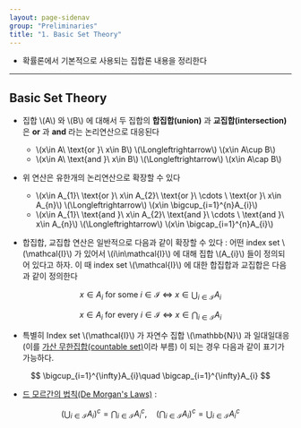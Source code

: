 ```yaml
---
layout: page-sidenav
group: "Preliminaries"
title: "1. Basic Set Theory"
---
```


- 확률론에서 기본적으로 사용되는 집합론 내용을 정리한다

---
## Basic Set Theory

- 집합 \\(A\\) 와 \\(B\\) 에 대해서 두 집합의 **합집합(union)** 과 **교집합(intersection)** 은 **or** 과 **and** 라는 논리연산으로 대응된다
	- \\(x\in A\ \text{or }\ x\in B\\) \\(\Longleftrightarrow\\) \\(x\in A\cup B\\)  
	- \\(x\in A\ \text{and }\ x\in B\\) \\(\Longleftrightarrow\\) \\(x\in A\cap B\\)

- 위 연산은 유한개의 논리연산으로 확장할 수 있다
	- \\(x\in A_{1}\ \text{or }\ x\in A_{2}\ \text{or }\ \cdots \ \text{or }\ x\in A_{n}\\) \\(\Longleftrightarrow\\) \\(x\in \bigcup_{i=1}^{n}A_{i}\\)  
	- \\(x\in A_{1}\ \text{and }\ x\in A_{2}\ \text{and }\ \cdots \ \text{and }\ x\in A_{n}\\) \\(\Longleftrightarrow\\) \\(x\in \bigcap_{i=1}^{n}A_{i}\\)

- 합집합, 교집합 연산은 일반적으로 다음과 같이 확장할 수 있다 : 어떤 index set \\(\mathcal{I}\\) 가 있어서 \\(i\in\mathcal{I}\\) 에 대해 집합 \\(A_{i}\\) 들이 정의되어 있다고 하자. 이 때 index set \\(\mathcal{I}\\) 에 대한 합집합과 교집합은 다음과 같이 정의한다

$$
x\in A_{i}\ \text{for some }i\in\mathcal{I} \ \Longleftrightarrow \ x\in\bigcup_{i\in\mathcal{I}}A_{i}
$$

$$
x\in A_{i}\ \text{for every }i\in\mathcal{I} \ \Longleftrightarrow \ x\in\bigcap_{i\in\mathcal{I}}A_{i}
$$

- 특별히 Index set \\(\mathcal{I}\\) 가 자연수 집합 \\(\mathbb{N}\\) 과 일대일대응 (이를 [가산 무한집합(countable set)](https://en.wikipedia.org/wiki/Countable_set)이라 부름) 이 되는 경우 다음과 같이 표기가 가능하다.

$$
\bigcup_{i=1}^{\infty}A_{i}\quad \bigcap_{i=1}^{\infty}A_{i}
$$

- [드 모르간의 법칙(De Morgan's Laws)](https://en.wikipedia.org/wiki/De_Morgan%27s_laws) :

$$
\left(\bigcup_{i\in\mathcal{I}}A_{i}\right)^{c}=\bigcap_{i\in\mathcal{I}}A_{i}^{c},\quad \left(\bigcap_{i\in\mathcal{I}}A_{i}\right)^{c}=\bigcup_{i\in\mathcal{I}}A_{i}^{c}
$$

